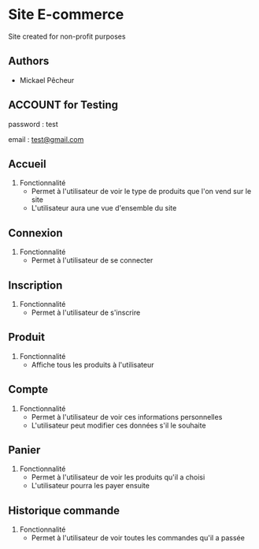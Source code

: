 # Site E-commerce
Site created for non-profit purposes 

## Authors
- Mickael Pêcheur

## ACCOUNT for Testing
password : test

email : test@gmail.com

## Accueil
1. Fonctionnalité 
   - Permet à l'utilisateur de voir le type de produits que l'on vend sur le site
   - L'utilisateur aura une vue d'ensemble du site  

## Connexion
1. Fonctionnalité 
   - Permet à l'utilisateur de se connecter 

## Inscription
1. Fonctionnalité 
   - Permet à l'utilisateur de s'inscrire 

## Produit
1. Fonctionnalité 
   - Affiche tous les produits à l'utilisateur

## Compte
1. Fonctionnalité 
   - Permet à l'utilisateur de voir ces informations personnelles  
   - L'utilisateur peut modifier ces données s'il le souhaite

## Panier
1. Fonctionnalité 
   - Permet à l'utilisateur de voir les produits qu'il a choisi
   - L'utilisateur pourra les payer ensuite

## Historique commande
1. Fonctionnalité 
   - Permet à l'utilisateur de voir toutes les commandes qu'il a passée
 


